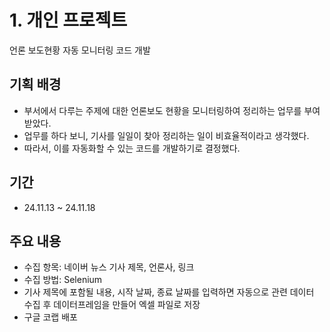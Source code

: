 # 1. 개인 프로젝트
언론 보도현황 자동 모니터링 코드 개발

## 기획 배경
* 부서에서 다루는 주제에 대한 언론보도 현황을 모니터링하여 정리하는 업무를 부여받았다.
* 업무를 하다 보니, 기사를 일일이 찾아 정리하는 일이 비효율적이라고 생각했다.
* 따라서, 이를 자동화할 수 있는 코드를 개발하기로 결정했다.

## 기간
* 24.11.13 ~ 24.11.18

## 주요 내용
* 수집 항목: 네이버 뉴스 기사 제목, 언론사, 링크
* 수집 방법: Selenium
* 기사 제목에 포함될 내용, 시작 날짜, 종료 날짜를 입력하면 자동으로 관련 데이터 수집 후 데이터프레임을 만들어 엑셀 파일로 저장
* 구글 코랩 배포
